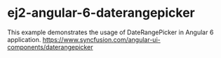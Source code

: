# ej2-angular-6-daterangepicker
This example demonstrates the usage of DateRangePicker in Angular 6 application.   https://www.syncfusion.com/angular-ui-components/daterangepicker
